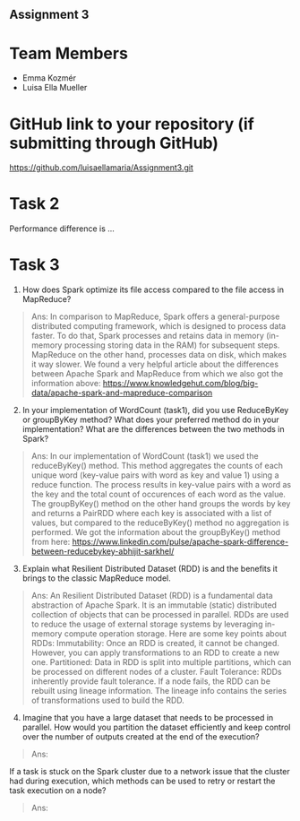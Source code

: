 Assignment 3
------------

# Team Members
- Emma Kozmér
- Luisa Ella Mueller

# GitHub link to your repository (if submitting through GitHub)

https://github.com/luisaellamaria/Assignment3.git

# Task 2

Performance difference is ...

# Task 3

1. How does Spark optimize its file access compared to the file access in MapReduce?
> Ans: In comparison to MapReduce, Spark offers a general-purpose distributed computing framework, which is designed to process data faster. To do that, Spark processes and retains data in memory (in-memory processing storing data in the RAM) for subsequent steps. MapReduce on the other hand, processes data on disk, which makes it way slower.
> We found a very helpful article about the differences between Apache Spark and MapReduce from which we also got the information above: https://www.knowledgehut.com/blog/big-data/apache-spark-and-mapreduce-comparison

2. In your implementation of WordCount (task1), did you use ReduceByKey or groupByKey method? 
   What does your preferred method do in your implementation? 
   What are the differences between the two methods in Spark?
> Ans: In our implementation of WordCount (task1) we used the reduceByKey() method. This method aggregates the counts of each unique word (key-value pairs with word as key and value 1) using a reduce function. The process results in key-value pairs with a word as the key and the total count of occurences of each word as the value. The groupByKey() method on the other hand groups the words by key and returns a PairRDD where each key is associated with a list of values, but compared to the reduceByKey() method no aggregation is performed.
> We got the information about the groupByKey() method from here: https://www.linkedin.com/pulse/apache-spark-difference-between-reducebykey-abhijit-sarkhel/

3. Explain what Resilient Distributed Dataset (RDD) is and the benefits it brings to the classic MapReduce model.
> Ans: An Resilient Distributed Dataset (RDD) is a fundamental data abstraction of Apache Spark. It is an immutable (static) distributed collection of objects that can be processed in parallel. RDDs are used to reduce the usage of external storage systems by leveraging in-memory compute operation storage.
>  Here are some key points about RDDs:
Immutability: Once an RDD is created, it cannot be changed. However, you can apply transformations to an RDD to create a new one.
Partitioned: Data in RDD is split into multiple partitions, which can be processed on different nodes of a cluster.
Fault Tolerance: RDDs inherently provide fault tolerance. If a node fails, the RDD can be rebuilt using lineage information. The lineage info contains the series of transformations used to build the RDD.

4. Imagine that you have a large dataset that needs to be processed in parallel. 
   How would you partition the dataset efficiently and keep control over the number of outputs created at the end of the execution?
> Ans: 

  If a task is stuck on the Spark cluster due to a network issue that the cluster had during execution, 
  which methods can be used to retry or restart the task execution on a node?
> Ans: 
